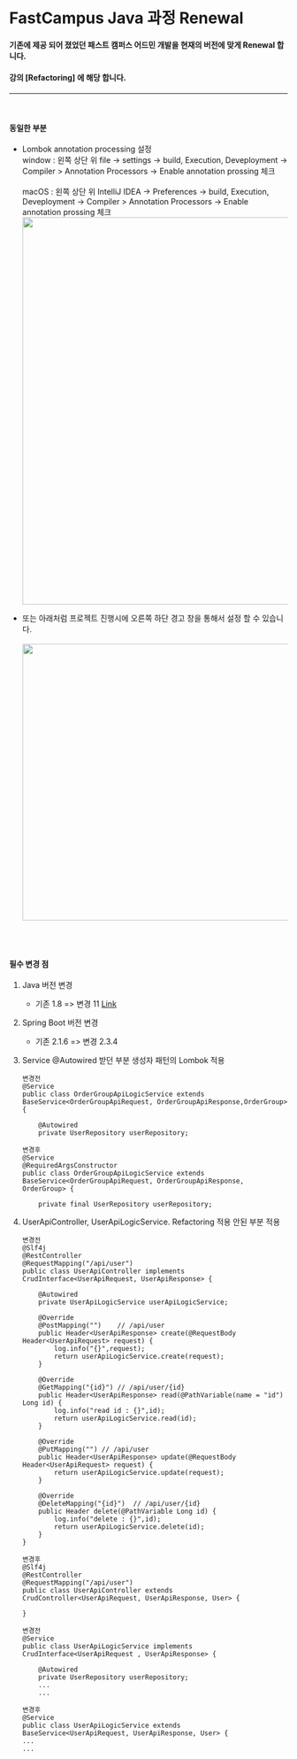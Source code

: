 # FastCampus Java 과정 Renewal

#### 기존에 제공 되어 졌었던 패스트 캠퍼스 어드민 개발을 현재의 버전에 맞게 Renewal 합니다.
#### 강의 [Refactoring] 에 해당 합니다.
***

<br>

#### 동일한 부분
* Lombok annotation processing 설정 <br>
window : 왼쪽 상단 위 file -> settings -> build, Execution, Deveployment -> Compiler > Annotation Processors -> Enable annotation prossing 체크 <br><br>
macOS : 왼쪽 상단 위 IntelliJ IDEA -> Preferences ->  build, Execution, Deveployment -> Compiler > Annotation Processors -> Enable annotation prossing 체크 <br>
<img src="/06-admin-init/images/20201017_151448.png" width="800" height="700"></img>

* 또는 아래처럼 프로젝트 진행시에 오른쪽 하단 경고 창을 통해서 설정 할 수 있습니다.<br><br>
<img src="/06-admin-init/images/20201018_015920.png" width="1200" height="500"></img>

<br><br>

#### 필수 변경 점
1. Java 버전 변경 
    - 기존 1.8 => 변경 11 [Link](https://www.oracle.com/java/technologies/javase-jdk11-downloads.html)
  
2. Spring Boot 버전 변경
    - 기존 2.1.6 => 변경 2.3.4

3. Service @Autowired 받던 부분 생성자 패턴의 Lombok 적용
    ```
    변경전
    @Service
    public class OrderGroupApiLogicService extends BaseService<OrderGroupApiRequest, OrderGroupApiResponse,OrderGroup> {
    
        @Autowired
        private UserRepository userRepository;
    ```
   
    ```
    변경후
    @Service
    @RequiredArgsConstructor
    public class OrderGroupApiLogicService extends BaseService<OrderGroupApiRequest, OrderGroupApiResponse, OrderGroup> {
    
        private final UserRepository userRepository;
    ```

4. UserApiController, UserApiLogicService.  Refactoring 적용 안된 부분 적용
    ```
    변경전
    @Slf4j
    @RestController
    @RequestMapping("/api/user")
    public class UserApiController implements CrudInterface<UserApiRequest, UserApiResponse> {
    
        @Autowired
        private UserApiLogicService userApiLogicService;
    
        @Override
        @PostMapping("")    // /api/user
        public Header<UserApiResponse> create(@RequestBody Header<UserApiRequest> request) {
            log.info("{}",request);
            return userApiLogicService.create(request);
        }
    
        @Override
        @GetMapping("{id}") // /api/user/{id}
        public Header<UserApiResponse> read(@PathVariable(name = "id") Long id) {
            log.info("read id : {}",id);
            return userApiLogicService.read(id);
        }
    
        @Override
        @PutMapping("") // /api/user
        public Header<UserApiResponse> update(@RequestBody Header<UserApiRequest> request) {
            return userApiLogicService.update(request);
        }
    
        @Override
        @DeleteMapping("{id}")  // /api/user/{id}
        public Header delete(@PathVariable Long id) {
            log.info("delete : {}",id);
            return userApiLogicService.delete(id);
        }
    }
    ```
   
    ```
    변경후
    @Slf4j
    @RestController
    @RequestMapping("/api/user")
    public class UserApiController extends CrudController<UserApiRequest, UserApiResponse, User> {
    
    }
    ```
   
    ```
    변경전
    @Service
    public class UserApiLogicService implements CrudInterface<UserApiRequest , UserApiResponse> {
    
        @Autowired
        private UserRepository userRepository;
        ...
        ...
    ```
    
    ```
    변경후
    @Service
    public class UserApiLogicService extends BaseService<UserApiRequest, UserApiResponse, User> {
    ...
    ...
    ```
    